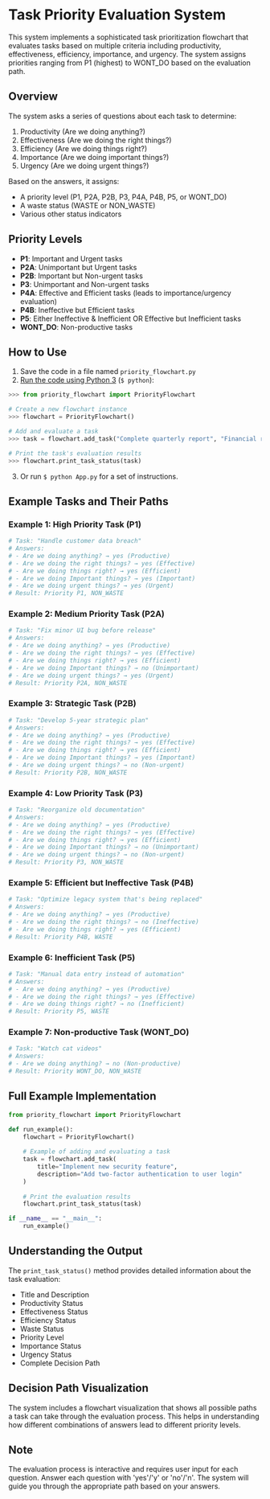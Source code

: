 # Task Priority Evaluation System

This system implements a sophisticated task prioritization flowchart that evaluates tasks based on multiple criteria including productivity, effectiveness, efficiency, importance, and urgency. The system assigns priorities ranging from P1 (highest) to WONT_DO based on the evaluation path.

## Overview

The system asks a series of questions about each task to determine:
1. Productivity (Are we doing anything?)
2. Effectiveness (Are we doing the right things?)
3. Efficiency (Are we doing things right?)
4. Importance (Are we doing important things?)
5. Urgency (Are we doing urgent things?)

Based on the answers, it assigns:
- A priority level (P1, P2A, P2B, P3, P4A, P4B, P5, or WONT_DO)
- A waste status (WASTE or NON_WASTE)
- Various other status indicators

## Priority Levels

- **P1**: Important and Urgent tasks
- **P2A**: Unimportant but Urgent tasks
- **P2B**: Important but Non-urgent tasks
- **P3**: Unimportant and Non-urgent tasks
- **P4A**: Effective and Efficient tasks (leads to importance/urgency evaluation)
- **P4B**: Ineffective but Efficient tasks
- **P5**: Either Ineffective & Inefficient OR Effective but Inefficient tasks
- **WONT_DO**: Non-productive tasks

## How to Use

1. Save the code in a file named `priority_flowchart.py`
2. [Run the code using Python 3](https://www.freecodecamp.org/news/run-python-script-how-to-execute-python-shell-commands-in-terminal/) (```$ python```):

```python
>>> from priority_flowchart import PriorityFlowchart

# Create a new flowchart instance
>>> flowchart = PriorityFlowchart()

# Add and evaluate a task
>>> task = flowchart.add_task("Complete quarterly report", "Financial report for Q3")

# Print the task's evaluation results
>>> flowchart.print_task_status(task)
```
3. Or run ```$ python App.py``` for a set of instructions.

## Example Tasks and Their Paths

### Example 1: High Priority Task (P1)
```python
# Task: "Handle customer data breach"
# Answers:
# - Are we doing anything? → yes (Productive)
# - Are we doing the right things? → yes (Effective)
# - Are we doing things right? → yes (Efficient)
# - Are we doing Important things? → yes (Important)
# - Are we doing urgent things? → yes (Urgent)
# Result: Priority P1, NON_WASTE
```

### Example 2: Medium Priority Task (P2A)
```python
# Task: "Fix minor UI bug before release"
# Answers:
# - Are we doing anything? → yes (Productive)
# - Are we doing the right things? → yes (Effective)
# - Are we doing things right? → yes (Efficient)
# - Are we doing Important things? → no (Unimportant)
# - Are we doing urgent things? → yes (Urgent)
# Result: Priority P2A, NON_WASTE
```

### Example 3: Strategic Task (P2B)
```python
# Task: "Develop 5-year strategic plan"
# Answers:
# - Are we doing anything? → yes (Productive)
# - Are we doing the right things? → yes (Effective)
# - Are we doing things right? → yes (Efficient)
# - Are we doing Important things? → yes (Important)
# - Are we doing urgent things? → no (Non-urgent)
# Result: Priority P2B, NON_WASTE
```

### Example 4: Low Priority Task (P3)
```python
# Task: "Reorganize old documentation"
# Answers:
# - Are we doing anything? → yes (Productive)
# - Are we doing the right things? → yes (Effective)
# - Are we doing things right? → yes (Efficient)
# - Are we doing Important things? → no (Unimportant)
# - Are we doing urgent things? → no (Non-urgent)
# Result: Priority P3, NON_WASTE
```

### Example 5: Efficient but Ineffective Task (P4B)
```python
# Task: "Optimize legacy system that's being replaced"
# Answers:
# - Are we doing anything? → yes (Productive)
# - Are we doing the right things? → no (Ineffective)
# - Are we doing things right? → yes (Efficient)
# Result: Priority P4B, WASTE
```

### Example 6: Inefficient Task (P5)
```python
# Task: "Manual data entry instead of automation"
# Answers:
# - Are we doing anything? → yes (Productive)
# - Are we doing the right things? → yes (Effective)
# - Are we doing things right? → no (Inefficient)
# Result: Priority P5, WASTE
```

### Example 7: Non-productive Task (WONT_DO)
```python
# Task: "Watch cat videos"
# Answers:
# - Are we doing anything? → no (Non-productive)
# Result: Priority WONT_DO, NON_WASTE
```

## Full Example Implementation

```python
from priority_flowchart import PriorityFlowchart

def run_example():
    flowchart = PriorityFlowchart()
    
    # Example of adding and evaluating a task
    task = flowchart.add_task(
        title="Implement new security feature",
        description="Add two-factor authentication to user login"
    )
    
    # Print the evaluation results
    flowchart.print_task_status(task)

if __name__ == "__main__":
    run_example()
```

## Understanding the Output

The `print_task_status()` method provides detailed information about the task evaluation:
- Title and Description
- Productivity Status
- Effectiveness Status
- Efficiency Status
- Waste Status
- Priority Level
- Importance Status
- Urgency Status
- Complete Decision Path

## Decision Path Visualization

The system includes a flowchart visualization that shows all possible paths a task can take through the evaluation process. This helps in understanding how different combinations of answers lead to different priority levels.

## Note

The evaluation process is interactive and requires user input for each question. Answer each question with 'yes'/'y' or 'no'/'n'. The system will guide you through the appropriate path based on your answers.
